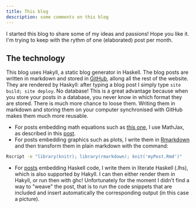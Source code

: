 ```yaml
---
title: This blog
description: some comments on this blog
---
```


I started this blog to share some of my ideas and passions!
Hope you like it. I'm trying to keep with the rythm of one (elaborated) post per month.

The technology
--------------

This blog uses Hakyll, a static blog generator in Haskell.
The blog posts are written in markdown and stored in [GitHub](https://github.com/cdupont/CorentinDupont-WebPage), allong all the rest of the website.
They are rendered by Haskyll: after typing a blog post I simply type `site build; site deploy`.
No database! This is a great advantage because when you store your posts in a database, you never know in which format they are stored.
There is much more chance to loose them.
Writing them in markdown and storing them on your computer synchronised with GitHub makes them much more reusable.

* For posts embedding math equations such as [this one](2014-12-08-Car.html), I use MathJax, as described in this [post](http://travis.athougies.net/posts/2013-08-13-using-math-on-your-hakyll-blog.html).
* For posts embedding graphics such as plots, I write them in [Rmarkdown](http://rmarkdown.rstudio.com) and then transform them in plain markdown with the command:

```sh
Rscript -e "library(knitr); library(rmarkdown); knit('myPost.Rmd')"
```

* For [posts](2014-02-17-Cretan-Maze.html) embedding Haskell code, I write them in literate Haskell (.lhs), which is also supported by Hakyll. I can then either render them in Hakyll, or run then with ghc!
Unfortunately for the moment I didn't find a way to "weave" the post, that is to run the code snippets that are included and insert automatically the corresponding output (in this case a picture).
